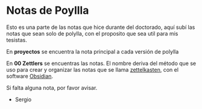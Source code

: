# Notas de Poyllla

Esto es una parte de las notas que hice durante del doctorado, aquí subí las notas que sean solo de polylla, con el proposito que sea util para mis tesistas.

En **proyectos** se encuentra la nota principal a cada versión de polylla

En **00 Zettlers** se encuentras las notas. El nombre deriva del método que se uso para crear y organizar las notas que se llama [zettelkasten](https://zettelkasten.de/posts/overview/), con el software [Obsidian](https://obsidian.md/).

Si falta alguna nota, por favor avisar.

- Sergio